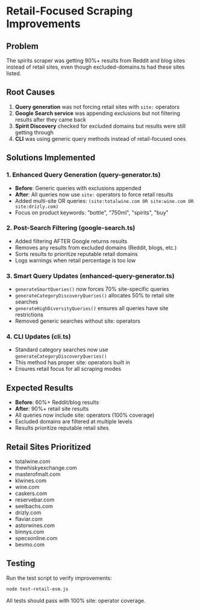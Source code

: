 # Retail-Focused Scraping Improvements

## Problem
The spirits scraper was getting 90%+ results from Reddit and blog sites instead of retail sites, even though excluded-domains.ts had these sites listed.

## Root Causes
1. **Query generation** was not forcing retail sites with `site:` operators
2. **Google Search service** was appending exclusions but not filtering results after they came back
3. **Spirit Discovery** checked for excluded domains but results were still getting through
4. **CLI** was using generic query methods instead of retail-focused ones

## Solutions Implemented

### 1. Enhanced Query Generation (query-generator.ts)
- **Before**: Generic queries with exclusions appended
- **After**: All queries now use `site:` operators to force retail results
- Added multi-site OR queries: `(site:totalwine.com OR site:wine.com OR site:drizly.com)`
- Focus on product keywords: "bottle", "750ml", "spirits", "buy"

### 2. Post-Search Filtering (google-search.ts)
- Added filtering AFTER Google returns results
- Removes any results from excluded domains (Reddit, blogs, etc.)
- Sorts results to prioritize reputable retail domains
- Logs warnings when retail percentage is too low

### 3. Smart Query Updates (enhanced-query-generator.ts)
- `generateSmartQueries()` now forces 70% site-specific queries
- `generateCategoryDiscoveryQueries()` allocates 50% to retail site searches
- `generateHighDiversityQueries()` ensures all queries have site restrictions
- Removed generic searches without site: operators

### 4. CLI Updates (cli.ts)
- Standard category searches now use `generateCategoryDiscoveryQueries()`
- This method has proper site: operators built in
- Ensures retail focus for all scraping modes

## Expected Results
- **Before**: 60%+ Reddit/blog results
- **After**: 90%+ retail site results
- All queries now include site: operators (100% coverage)
- Excluded domains are filtered at multiple levels
- Results prioritize reputable retail sites

## Retail Sites Prioritized
- totalwine.com
- thewhiskyexchange.com
- masterofmalt.com
- klwines.com
- wine.com
- caskers.com
- reservebar.com
- seelbachs.com
- drizly.com
- flaviar.com
- astorwines.com
- binnys.com
- specsonline.com
- bevmo.com

## Testing
Run the test script to verify improvements:
```bash
node test-retail-esm.js
```

All tests should pass with 100% site: operator coverage.